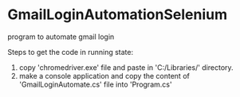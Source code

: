 # GmailLoginAutomationSelenium
program to automate gmail login


Steps to get the code in running state:
 1. copy 'chromedriver.exe' file and paste in 'C:/Libraries/' directory.
 2. make a console application and copy the content of 'GmailLoginAutomate.cs' file into 'Program.cs'
